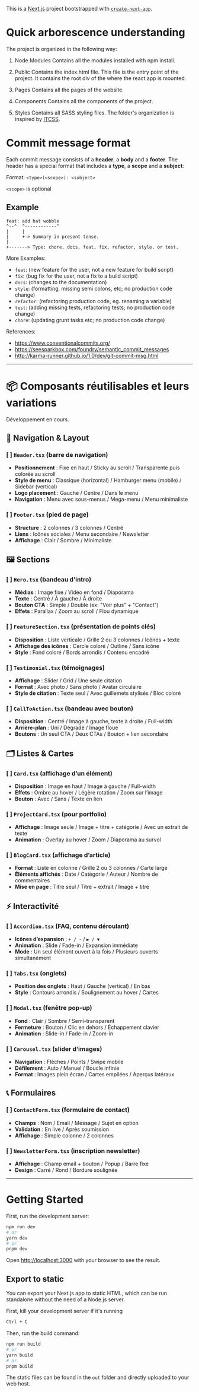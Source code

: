 This is a [Next.js](https://nextjs.org/) project bootstrapped with [`create-next-app`](https://github.com/vercel/next.js/tree/canary/packages/create-next-app).

# Quick arborescence understanding

The project is organized in the following way:

1. Node Modules
   Contains all the modules installed with npm install.

2. Public
   Contains the index.html file. This file is the entry point of the project. It contains the root div of the where the react app is mounted.

3. Pages
   Contains all the pages of the website.

4. Components
   Contains all the components of the project.

5. Styles
   Contains all SASS styling files. The folder's organization is inspired by [ITCSS](https://developer.helpscout.com/seed/glossary/itcss/).

# Commit message format

Each commit message consists of a **header**, a **body** and a **footer**. The header has a special format that includes a **type**, a **scope** and a **subject**:

Format: `<type>(<scope>): <subject>`

`<scope>` is optional

## Example

```
feat: add hat wobble
^--^  ^------------^
|     |
|     +-> Summary in present tense.
|
+-------> Type: chore, docs, feat, fix, refactor, style, or test.
```

More Examples:

- `feat`: (new feature for the user, not a new feature for build script)
- `fix`: (bug fix for the user, not a fix to a build script)
- `docs`: (changes to the documentation)
- `style`: (formatting, missing semi colons, etc; no production code change)
- `refactor`: (refactoring production code, eg. renaming a variable)
- `test`: (adding missing tests, refactoring tests; no production code change)
- `chore`: (updating grunt tasks etc; no production code change)

References:

- https://www.conventionalcommits.org/
- https://seesparkbox.com/foundry/semantic_commit_messages
- http://karma-runner.github.io/1.0/dev/git-commit-msg.html

---

# 📦 Composants réutilisables et leurs variations

Développement en cours.

## 🔗 Navigation & Layout

### [ ] `Header.tsx` (barre de navigation)

- **Positionnement** : Fixe en haut / Sticky au scroll / Transparente puis colorée au scroll
- **Style de menu** : Classique (horizontal) / Hamburger menu (mobile) / Sidebar (vertical)
- **Logo placement** : Gauche / Centre / Dans le menu
- **Navigation** : Menu avec sous-menus / Mega-menu / Menu minimaliste

### [ ] `Footer.tsx` (pied de page)

- **Structure** : 2 colonnes / 3 colonnes / Centré
- **Liens** : Icônes sociales / Menu secondaire / Newsletter
- **Affichage** : Clair / Sombre / Minimaliste

## 🖼 Sections

### [ ] `Hero.tsx` (bandeau d’intro)

- **Médias** : Image fixe / Vidéo en fond / Diaporama
- **Texte** : Centré / À gauche / À droite
- **Bouton CTA** : Simple / Double (ex: "Voir plus" + "Contact")
- **Effets** : Parallax / Zoom au scroll / Flou dynamique

### [ ] `FeatureSection.tsx` (présentation de points clés)

- **Disposition** : Liste verticale / Grille 2 ou 3 colonnes / Icônes + texte
- **Affichage des icônes** : Cercle coloré / Outline / Sans icône
- **Style** : Fond coloré / Bords arrondis / Contenu encadré

### [ ] `Testimonial.tsx` (témoignages)

- **Affichage** : Slider / Grid / Une seule citation
- **Format** : Avec photo / Sans photo / Avatar circulaire
- **Style de citation** : Texte seul / Avec guillemets stylisés / Bloc coloré

### [ ] `CallToAction.tsx` (bandeau avec bouton)

- **Disposition** : Centré / Image à gauche, texte à droite / Full-width
- **Arrière-plan** : Uni / Dégradé / Image floue
- **Boutons** : Un seul CTA / Deux CTAs / Bouton + lien secondaire

## 🗂 Listes & Cartes

### [ ] `Card.tsx` (affichage d’un élément)

- **Disposition** : Image en haut / Image à gauche / Full-width
- **Effets** : Ombre au hover / Légère rotation / Zoom sur l’image
- **Bouton** : Avec / Sans / Texte en lien

### [ ] `ProjectCard.tsx` (pour portfolio)

- **Affichage** : Image seule / Image + titre + catégorie / Avec un extrait de texte
- **Animation** : Overlay au hover / Zoom / Diaporama au survol

### [ ] `BlogCard.tsx` (affichage d’article)

- **Format** : Liste en colonne / Grille 2 ou 3 colonnes / Carte large
- **Éléments affichés** : Date / Catégorie / Auteur / Nombre de commentaires
- **Mise en page** : Titre seul / Titre + extrait / Image + titre

## ⚡ Interactivité

### [ ] `Accordion.tsx` (FAQ, contenu déroulant)

- **Icônes d’expansion** : `+ / -` / `▶ / ▼`
- **Animation** : Slide / Fade-in / Expansion immédiate
- **Mode** : Un seul élément ouvert à la fois / Plusieurs ouverts simultanément

### [ ] `Tabs.tsx` (onglets)

- **Position des onglets** : Haut / Gauche (vertical) / En bas
- **Style** : Contours arrondis / Soulignement au hover / Cartes

### [ ] `Modal.tsx` (fenêtre pop-up)

- **Fond** : Clair / Sombre / Semi-transparent
- **Fermeture** : Bouton / Clic en dehors / Échappement clavier
- **Animation** : Slide-in / Fade-in / Zoom-in

### [ ] `Carousel.tsx` (slider d’images)

- **Navigation** : Flèches / Points / Swipe mobile
- **Défilement** : Auto / Manuel / Boucle infinie
- **Format** : Images plein écran / Cartes empilées / Aperçus latéraux

## 📞 Formulaires

### [ ] `ContactForm.tsx` (formulaire de contact)

- **Champs** : Nom / Email / Message / Sujet en option
- **Validation** : En live / Après soumission
- **Affichage** : Simple colonne / 2 colonnes

### [ ] `NewsletterForm.tsx` (inscription newsletter)

- **Affichage** : Champ email + bouton / Popup / Barre fixe
- **Design** : Carré / Rond / Bordure soulignée

---

# Getting Started

First, run the development server:

```bash
npm run dev
# or
yarn dev
# or
pnpm dev
```

Open [http://localhost:3000](http://localhost:3000) with your browser to see the result.

## Export to static

You can export your Next.js app to static HTML, which can be run standalone without the need of a Node.js server.

First, kill your development server if it's running

```bash
Ctrl + C
```

Then, run the build command:

```bash
npm run build
# or
yarn build
# or
pnpm build
```

The static files can be found in the `out` folder and directly uploaded to your web host.
